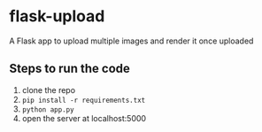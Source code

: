 # flask-upload
A Flask app to upload multiple images and render it once uploaded


## Steps to run the code

1. clone the repo
2. `pip install -r requirements.txt`
3. `python app.py`
4. open the server at localhost:5000
